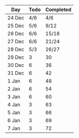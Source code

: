 | Day | Todo | Completed
--- | --- | ---
24 Dec | 4/6 | 4/6
25 Dec | 5/6 | 9/12
26 Dec | 6/6 | 15/18
27 Dec | 6/6 | 21/24
28 Dec | 5/3 | 26/27
29 Dec | 3 | 30
30 Dec | 6 | 36
31 Dec | 6 | 42
1 Jan | 6 | 48
2 Jan | 6 | 54
3 Jan | 6 | 60
4 Jan | 3 | 63
5 Jan | 3 | 66
6 Jan | 3 | 69
7 Jan | 3 | 72
